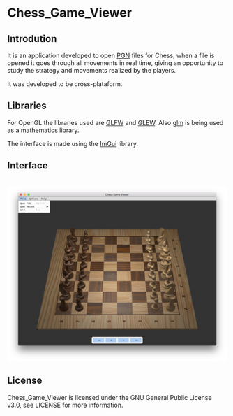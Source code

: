 # Chess_Game_Viewer

## Introdution
It is an application developed to open [PGN](https://en.wikipedia.org/wiki/Portable_Game_Notation) files for Chess, when a file is opened it goes through all movements in real time, giving an opportunity to study the strategy and movements realized by the players.

It was developed to be cross-plataform.

## Libraries
For OpenGL the libraries used are [GLFW](https://github.com/glfw/glfw) and [GLEW](https://github.com/nigels-com/glew). Also [glm](https://github.com/g-truc/glm) is being used as a mathematics library.

The interface is made using the [ImGui](https://github.com/ocornut/imgui) library.

## Interface

<br>![interface view](https://github.com/eliaspiovani/Chess_Game_Viewer/blob/master/CGV/WIP_images/Screen%20Shot%202018-05-20%20at%2022.07.03.png)

## License
Chess_Game_Viewer is licensed under the GNU General Public License v3.0, see LICENSE for more information.
